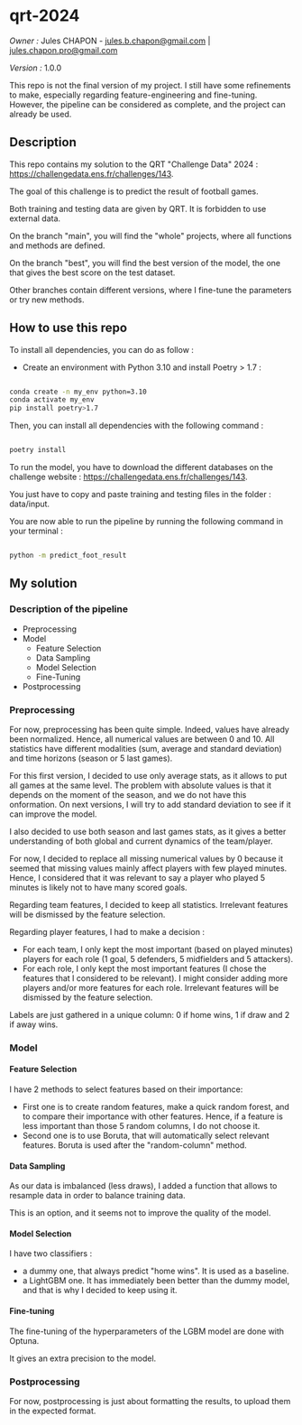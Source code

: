 # qrt-2024

*Owner :* Jules CHAPON - jules.b.chapon@gmail.com | jules.chapon.pro@gmail.com

*Version :* 1.0.0

This repo is not the final version of my project. I still have some refinements to make, especially regarding feature-engineering and fine-tuning. However, the pipeline can be considered as complete, and the project can already be used.

## Description

This repo contains my solution to the QRT "Challenge Data" 2024 : https://challengedata.ens.fr/challenges/143.

The goal of this challenge is to predict the result of football games.

Both training and testing data are given by QRT. It is forbidden to use external data.

On the branch "main", you will find the "whole" projects, where all functions and methods are defined.

On the branch "best", you will find the best version of the model, the one that gives the best score on the test dataset.

Other branches contain different versions, where I fine-tune the parameters or try new methods.

## How to use this repo

To install all dependencies, you can do as follow :

- Create an environment with Python 3.10 and install Poetry > 1.7 :

```bash

conda create -n my_env python=3.10
conda activate my_env
pip install poetry>1.7

```

Then, you can install all dependencies with the following command :

```bash

poetry install

```

To run the model, you have to download the different databases on the challenge website : https://challengedata.ens.fr/challenges/143.

You just have to copy and paste training and testing files in the folder : data/input.

You are now able to run the pipeline by running the following command in your terminal :

```bash

python -m predict_foot_result

```

## My solution

### Description of the pipeline

- Preprocessing
- Model
    - Feature Selection
    - Data Sampling
    - Model Selection
    - Fine-Tuning
- Postprocessing

### Preprocessing

For now, preprocessing has been quite simple.
Indeed, values have already been normalized. Hence, all numerical values are between 0 and 10.
All statistics have different modalities (sum, average and standard deviation) and time horizons (season or 5 last games).

For this first version, I decided to use only average stats, as it allows to put all games at the same level. The problem with absolute values is that it depends on the moment of the season, and we do not have this onformation.
On next versions, I will try to add standard deviation to see if it can improve the model.

I also decided to use both season and last games stats, as it gives a better understanding of both global and current dynamics of the team/player.

For now, I decided to replace all missing numerical values by 0 because it seemed that missing values mainly affect players with few played minutes. Hence, I considered that it was relevant to say a player who played 5 minutes is likely not to have many scored goals.

Regarding team features, I decided to keep all statistics. Irrelevant features will be dismissed by the feature selection.

Regarding player features, I had to make a decision :
- For each team, I only kept the most important (based on played minutes) players for each role (1 goal, 5 defenders, 5 midfielders and 5 attackers).
- For each role, I only kept the most important features (I chose the features that I considered to be relevant).
I might consider adding more players and/or more features for each role.
Irrelevant features will be dismissed by the feature selection.

Labels are just gathered in a unique column: 0 if home wins, 1 if draw and 2 if away wins.

### Model

#### Feature Selection

I have 2 methods to select features based on their importance:
- First one is to create random features, make a quick random forest, and to compare their importance with other features. Hence, if a feature is less important than those 5 random columns, I do not choose it.
- Second one is to use Boruta, that will automatically select relevant features. Boruta is used after the "random-column" method.

#### Data Sampling

As our data is imbalanced (less draws), I added a function that allows to resample data in order to balance training data.

This is an option, and it seems not to improve the quality of the model.

#### Model Selection

I have two classifiers :
- a dummy one, that always predict "home wins". It is used as a baseline.
- a LightGBM one. It has immediately been better than the dummy model, and that is why I decided to keep using it.

#### Fine-tuning

The fine-tuning of the hyperparameters of the LGBM model are done with Optuna.

It gives an extra precision to the model.

### Postprocessing

For now, postprocessing is just about formatting the results, to upload them in the expected format.
